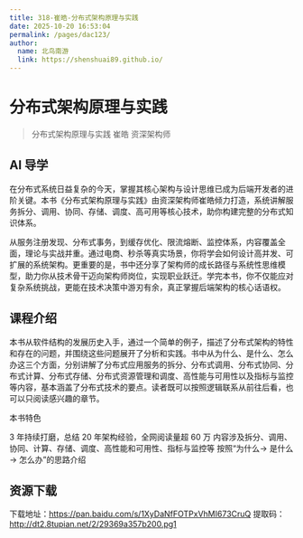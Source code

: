 ```yaml
---
title: 318-崔皓-分布式架构原理与实践
date: 2025-10-20 16:53:04
permalink: /pages/dac123/
author: 
  name: 北鸟南游
  link: https://shenshuai89.github.io/
---
```

# 分布式架构原理与实践
> 分布式架构原理与实践 崔皓  资深架构师

## AI 导学
在分布式系统日益复杂的今天，掌握其核心架构与设计思维已成为后端开发者的进阶关键。本书《分布式架构原理与实践》由资深架构师崔皓倾力打造，系统讲解服务拆分、调用、协同、存储、调度、高可用等核心技术，助你构建完整的分布式知识体系。

从服务注册发现、分布式事务，到缓存优化、限流熔断、监控体系，内容覆盖全面，理论与实战并重。通过电商、秒杀等真实场景，你将学会如何设计高并发、可扩展的系统架构。更重要的是，书中还分享了架构师的成长路径与系统性思维模型，助力你从技术骨干迈向架构师岗位，实现职业跃迁。学完本书，你不仅能应对复杂系统挑战，更能在技术决策中游刃有余，真正掌握后端架构的核心话语权。

## 课程介绍

本书从软件结构的发展历史入手，通过一个简单的例子，描述了分布式架构的特性和存在的问题，并围绕这些问题展开了分析和实践。书中从为什么、是什么、怎么办这三个方面，分别讲解了分布式应用服务的拆分、分布式调用、分布式协同、分布式计算、分布式存储、分布式资源管理和调度、高性能与可用性以及指标与监控等内容，基本涵盖了分布式技术的要点。读者既可以按照逻辑联系从前往后看，也可以只阅读感兴趣的章节。

本书特色

3 年持续打磨，总结 20 年架构经验，全网阅读量超 60 万
内容涉及拆分、调用、协同、计算、存储、调度、高性能和可用性、指标与监控等
按照“为什么→ 是什么 → 怎么办”的思路介绍

## 资源下载
下载地址：https://pan.baidu.com/s/1XyDaNfFOTPxVhMI673CruQ 提取码：http://dt2.8tupian.net/2/29369a357b200.pg1